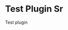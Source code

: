 <!-- This README file is going to be the one displayed on the Grafana.com website for your plugin -->

# Test Plugin Sr

Test plugin
